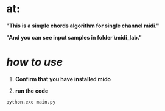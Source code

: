 # **at:**

**"This is a simple chords algorithm for single channel midi."**

**"And you can see input samples in folder \midi_lab."**

# *how to use*

1. **Confirm that you have installed mido**

2. **run the code**
```shell
python.exe main.py
